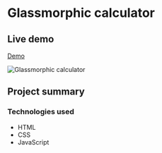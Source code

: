 # Glassmorphic calculator

## Live demo
[Demo](https://glassmorphic-calculator-js.netlify.app/)

![Glassmorphic calculator](https://res.cloudinary.com/dgm9zfiuo/image/upload/v1698754192/Portfolio%20projects/view_nr131o.png)

## Project summary

### Technologies used
* HTML
* CSS
* JavaScript
